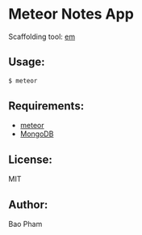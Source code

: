 Meteor Notes App
=====

Scaffolding tool: [em](https://github.com/EventedMind/em)

Usage:
------
```bash
$ meteor
```


Requirements:
-------------
* [meteor](https://www.meteor.com/)
* [MongoDB](http://www.mongodb.org/)


License:
--------
MIT


Author:
-------
Bao Pham
